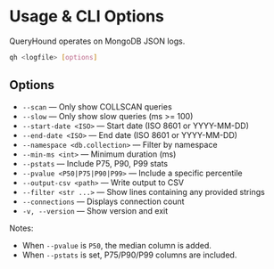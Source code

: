 # Usage & CLI Options

QueryHound operates on MongoDB JSON logs.

```bash
qh <logfile> [options]
```

## Options

- `--scan` — Only show COLLSCAN queries
- `--slow` — Only show slow queries (ms >= 100)
- `--start-date <ISO>` — Start date (ISO 8601 or YYYY-MM-DD)
- `--end-date <ISO>` — End date (ISO 8601 or YYYY-MM-DD)
- `--namespace <db.collection>` — Filter by namespace
- `--min-ms <int>` — Minimum duration (ms)
- `--pstats` — Include P75, P90, P99 stats
- `--pvalue <P50|P75|P90|P99>` — Include a specific percentile
- `--output-csv <path>` — Write output to CSV
- `--filter <str ...>` — Show lines containing any provided strings
- `--connections` — Displays connection count
- `-v, --version` — Show version and exit

Notes:
- When `--pvalue` is `P50`, the median column is added.
- When `--pstats` is set, P75/P90/P99 columns are included.

